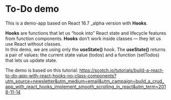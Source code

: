 
# To-Do demo

This is a demo-app based on React 16.7 _alpha version with **Hooks**.  

**Hooks** are functions that let us “hook into” React state and lifecycle features from function components. **Hooks** don’t work inside classes — they let us use React without classes.  
In this demo, we are using only the **useState()** hook. The **useState()** returns a pair of values: the current state value (todos) and a function (setTodos) that lets us update state.  

The demo is based on this tutorial: <https://scotch.io/tutorials/build-a-react-to-do-app-with-react-hooks-no-class-components?utm_source=newsletter&utm_medium=email&utm_campaign=build_a_crud_app_with_react_hooks_implement_smooth_scrolling_in_react&utm_term=2018-11-14>